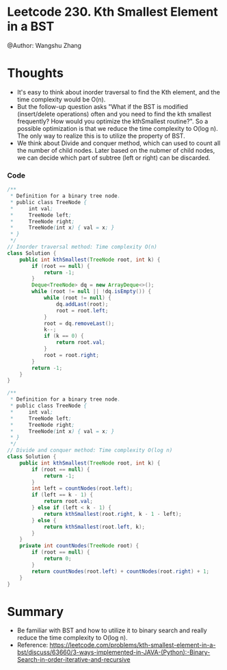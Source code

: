 # Leetcode 230. Kth Smallest Element in a BST
@Author: Wangshu Zhang

# Thoughts
* It's easy to think about inorder traversal to find the Kth element, and the time complexity would be O(n).
* But the follow-up question asks "What if the BST is modified (insert/delete operations) often and you need to find the kth smallest frequently? How would you optimize the kthSmallest routine?". So a possible optimization is that we reduce the time complexity to O(log n). The only way to realize this is to utilize the property of BST.
* We think about Divide and conquer method, which can used to count all the number of child nodes. Later based on the nubmer of child nodes, we can decide which part of subtree (left or right) can be discarded.

### Code
```Java
/**
 * Definition for a binary tree node.
 * public class TreeNode {
 *     int val;
 *     TreeNode left;
 *     TreeNode right;
 *     TreeNode(int x) { val = x; }
 * }
 */
// Inorder traversal method: Time complexity O(n)
class Solution {
    public int kthSmallest(TreeNode root, int k) {
        if (root == null) {
            return -1;
        }
        Deque<TreeNode> dq = new ArrayDeque<>();
        while (root != null || !dq.isEmpty()) {
            while (root != null) {
                dq.addLast(root);
                root = root.left;
            }
            root = dq.removeLast();
            k--;
            if (k == 0) {
                return root.val;
            }
            root = root.right;
        }
        return -1;
    }
}
```
```Java
/**
 * Definition for a binary tree node.
 * public class TreeNode {
 *     int val;
 *     TreeNode left;
 *     TreeNode right;
 *     TreeNode(int x) { val = x; }
 * }
 */
// Divide and conquer method: Time complexity O(log n)
class Solution {
    public int kthSmallest(TreeNode root, int k) {
        if (root == null) {
            return -1;
        }
        int left = countNodes(root.left);
        if (left == k - 1) {
            return root.val;
        } else if (left < k - 1) {
            return kthSmallest(root.right, k - 1 - left);
        } else {
            return kthSmallest(root.left, k);
        }
    }
    private int countNodes(TreeNode root) {
        if (root == null) {
            return 0;
        }
        return countNodes(root.left) + countNodes(root.right) + 1;
    }
}
```

# Summary
* Be familiar with BST and how to utilize it to binary search and really reduce the time complexity to O(log n).
* Reference:
https://leetcode.com/problems/kth-smallest-element-in-a-bst/discuss/63660/3-ways-implemented-in-JAVA-(Python):-Binary-Search-in-order-iterative-and-recursive
